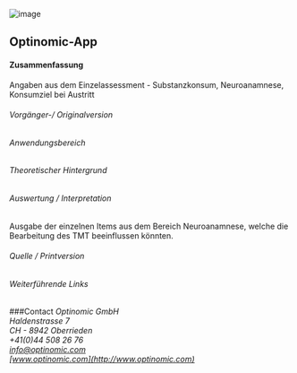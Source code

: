 

![image](http://www.ottiger.org/optinomic_logo/optinomic_logo_small.png)
## Optinomic-App 


#### Zusammenfassung
Angaben aus dem Einzelassessment - Substanzkonsum, Neuroanamnese, Konsumziel bei Austritt

###### Vorgänger-/ Originalversion

###### Anwendungsbereich

###### Theoretischer Hintergrund


###### Auswertung / Interpretation
Ausgabe der einzelnen Items aus dem Bereich Neuroanamnese, welche die Bearbeitung des TMT beeinflussen könnten.

###### Quelle / Printversion


###### Weiterführende Links


###Contact
*Optinomic GmbH*   
*Haldenstrasse 7*     
*CH - 8942 Oberrieden*     
*+41(0)44 508 26 76*    
*info@optinomic.com*   
*[www.optinomic.com](http://www.optinomic.com)*   

